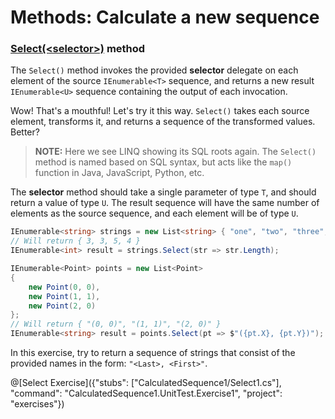 [//]: # (GENERATED FILE -- DO NOT EDIT)
# Methods: Calculate a new sequence

### [Select(&lt;selector&gt;)](https://msdn.microsoft.com/en-us/library/bb548891%28v=vs.110%29.aspx) method
The `Select()` method invokes the provided **selector** delegate on each element of the source `IEnumerable<T>` sequence, and returns a new result `IEnumerable<U>` sequence containing the output of each invocation.

Wow! That's a mouthful! Let's try it this way. `Select()` takes each source element, transforms it, and returns a sequence of the transformed values. Better?

> **NOTE:** Here we see LINQ showing its SQL roots again. The `Select()` method is named based on SQL syntax, but acts like the `map()` function in Java, JavaScript, Python, etc.

The **selector** method should take a single parameter of type `T`, and should return a value of type `U`. The result sequence will have the same number of elements as the source sequence, and each element will be of type `U`.

```csharp
IEnumerable<string> strings = new List<string> { "one", "two", "three", "four" };
// Will return { 3, 3, 5, 4 }
IEnumerable<int> result = strings.Select(str => str.Length);
```

```csharp
IEnumerable<Point> points = new List<Point>
{
    new Point(0, 0),
    new Point(1, 1),
    new Point(2, 0)
};
// Will return { "(0, 0)", "(1, 1)", "(2, 0)" }
IEnumerable<string> result = points.Select(pt => $"({pt.X}, {pt.Y})");
```

In this exercise, try to return a sequence of strings that consist of the provided names in the form: `"<Last>, <First>"`.

@[Select Exercise]({"stubs": ["CalculatedSequence1/Select1.cs"], "command": "CalculatedSequence1.UnitTest.Exercise1", "project": "exercises"})
